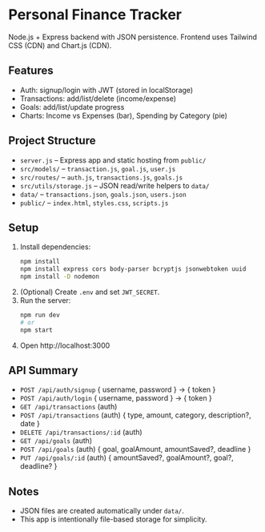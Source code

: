 # Personal Finance Tracker

Node.js + Express backend with JSON persistence. Frontend uses Tailwind CSS (CDN) and Chart.js (CDN).

## Features
- Auth: signup/login with JWT (stored in localStorage)
- Transactions: add/list/delete (income/expense)
- Goals: add/list/update progress
- Charts: Income vs Expenses (bar), Spending by Category (pie)

## Project Structure
- `server.js` – Express app and static hosting from `public/`
- `src/models/` – `transaction.js`, `goal.js`, `user.js`
- `src/routes/` – `auth.js`, `transactions.js`, `goals.js`
- `src/utils/storage.js` – JSON read/write helpers to `data/`
- `data/` – `transactions.json`, `goals.json`, `users.json`
- `public/` – `index.html`, `styles.css`, `scripts.js`

## Setup
1. Install dependencies:
   ```bash
   npm install
   npm install express cors body-parser bcryptjs jsonwebtoken uuid
   npm install -D nodemon
   ```
2. (Optional) Create `.env` and set `JWT_SECRET`.
3. Run the server:
   ```bash
   npm run dev
   # or
   npm start
   ```
4. Open http://localhost:3000

## API Summary
- `POST /api/auth/signup` { username, password } -> { token }
- `POST /api/auth/login` { username, password } -> { token }
- `GET /api/transactions` (auth)
- `POST /api/transactions` (auth) { type, amount, category, description?, date }
- `DELETE /api/transactions/:id` (auth)
- `GET /api/goals` (auth)
- `POST /api/goals` (auth) { goal, goalAmount, amountSaved?, deadline }
- `PUT /api/goals/:id` (auth) { amountSaved?, goalAmount?, goal?, deadline? }

## Notes
- JSON files are created automatically under `data/`.
- This app is intentionally file-based storage for simplicity.
